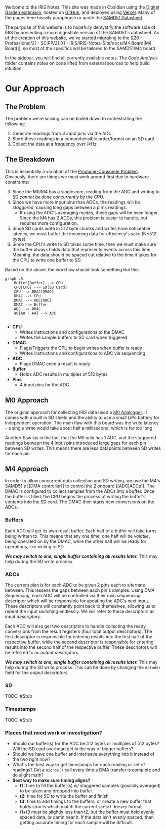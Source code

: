 
Welcome to the IRIS Notes! This site was made in Obsidian using the [Digital Garden extension](https://dg-docs.ole.dev/), hosted on [GitHub](https://github.com/Baron-Paelen/iris-notes-site), and deployed using [Vercel](https://vercel.com). Many of the pages here heavily paraphrase or quote the [SAMD51 Datasheet](https://ww1.microchip.com/downloads/aemDocuments/documents/MCU32/ProductDocuments/DataSheets/SAM-D5x-E5x-Family-Data-Sheet-DS60001507.pdf).

The purpose of this website is to hopefully demystify the software side of IRIS by presenting a more digestible version of the SAMD51's datasheet. As of the creation of this website, we've started migrating to the [[20 - Professional/21 - SCIPP/21.01 - IRIS/IRIS-Notes-Site/docs/M4 Board|M4 Board]], so most of the specifics will be tailored to the SAMD51/M4 board. 

In the sidebar, you will find all currently available notes. The *Code Analysis* folder contains notes on code lifted from external sources to help build intuition.
# Our Approach
## The Problem
The problem we're solving can be boiled down to orchestrating the following:
1. Generate readings from *4 input pins* via the ADC.
2. Store these readings in a comprehensible order/format on an SD card.
3. Collect the data at a frequency *over 1kHz*.

## The Breakdown
This is essentially a variation of the [Producer-Consumer Problem](https://en.wikipedia.org/wiki/Producer%E2%80%93consumer_problem). Obviously, there are things we must work around first due to hardware constraints:

3. Since the M0/M4 has a single core, reading from the ADC and writing to SD *cannot be done concurrently* by the CPU.
4. Since we have more input pins than ADCs, the readings will be *staggered*, causing long gaps between a pin's readings.
	- If using the ADC's averaging modes, these gaps will be even longer. Since the M4 has 2 ADCs, this problem is easier to handle, but requires more configuration.
5. Since SD cards write in 512 byte chunks and writes have noticeable latency, we must buffer the incoming data for efficiency's sake (N\*512 bytes).
6. Since the CPU's write to SD takes some time, then we must make sure the buffer always holds data that represents events across this time. Meaning, the data should be spaced out relative to the time it takes for the CPU to write one buffer to SD.

Based on the above, the workflow should look something like this:
```mermaid
graph LR
    Buffer[Buffer] --> CPU
    CPU[CPU] --> SD[SD Card]
    CPU --> DMAC[DMAC]
    DMAC --> CPU
    DMAC --> ADC[ADC]
    DMAC --> Buffer
    ADC --> DMAC
    A0[A0 - A4] --> ADC 


```
- **CPU**
	- Writes instructions and configurations to the DMAC
	- Writes the sample buffers to SD card when triggered
- **DMAC**
	- Flags/Triggers the CPU to begin writes when buffer is ready
	- Writes instructions and configurations to ADC via sequencing
- **ADC**
	- Flags DMAC once a result is ready
- **Buffer**
	- Holds ADC results in multiples of 512 bytes
- **Pins**
	- 4 input pins for the ADC
## M0 Approach
The original approach for collecting IRIS data used a [M0 Adalogger](https://www.adafruit.com/product/2796). It comes with a built in SD shield and the ability to use a small LiPo battery for independent operation. The main flaw with this board was the write latency - a single write would take about half a millisecond, which is far too long. 

Another flaw lay in the fact that the M0 only has 1 ADC, and the staggered readings between the 4 input pins introduced large gaps for each pin between SD writes. This means there are less datapoints between SD writes for each pin.

## M4 Approach
In order to allow concurrent data collection and SD writing, we use the M4's SAMD51's [[DMA controller]] to control the 2 onboard [[ADC|ADCs]]. The DMAC is configured to collect samples from the ADCs into a buffer. Once the buffer is filled, the CPU begins the process of writing the buffer's contents into the SD card. The DMAC then starts new conversions on the ADCs.

### Buffers
Each ADC will get its own result buffer. Each half of a buffer will take turns being written to. This means that any one time, one half will be *volatile*, being operated on by the DMAC, while the other half will be ready for operations, like writing to SD.

***We may switch to one, single buffer containing all results later.*** This may help during the SD write process.
### ADCs
The current plan is for each ADC to be given 2 pins each to alternate between. This lessens the gaps between each pin's samples. Using *DMA Sequencing*, each ADC will be controlled via their own sequencing descriptor which will be responsible for updating the ADC's next input. These descriptors will constantly point back to themselves, allowing us to repeat the input switching endlessly. We will refer to these descriptors as *input descriptors.*

Each ADC will also get two descriptors to handle collecting the ready conversions from the result registers (four total output descriptors). The first descriptor is responsible for entering results into the first half of the respective buffer, while the second descriptor is responsible for entering results into the second half of the respective buffer. These descriptors will be referred to as *output descriptors*.

***We may switch to one, single buffer containing all results later.*** This may help during the SD write process. This can be done by changing the `dstaddr` field for the *output descriptors*.

### SD
TODO. #Stub 

### Timestamps
TODO. #Stub 

### Places that need work or investigation?
- Should our buffer(s) for the ADC be 512 bytes or multiples of 512 bytes? Will the SD card overhead get in the way of bigger buffers?
- Should we have one buffer and interleave everything into it instead of the two right now?
- What's the best way to get timestamps for each reading or set of readings? Get a `micros()` call every time a DMA transfer is complete and do slight math? 
- **Best way to make sure timing aligns?** 
	- **t1:** time to fill the buffer(s) w/ staggered samples (possibly averaged) to be taken and dropped into buffer. 
	- **t2:** time for SD to write the buffer and finish
	- **t3:** time to add timings to the buffers, or create a new buffer that holds structs which match the current `serial_binary` format.
	- t1+t3 must be slightly less than t2, but the buffer must hold evenly spaced data, or damn near it. If the data isn't evenly spaced, then getting accurate timing for each sample will be difficult.